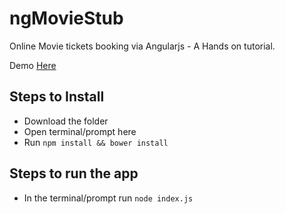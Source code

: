 ngMovieStub
===========

Online Movie tickets booking via Angularjs - A Hands on tutorial.

Demo [Here](http://moviestub.cloudno.de/)

Steps to Install
----------------

* Download the folder
* Open terminal/prompt here
* Run `npm install && bower install`

Steps to run the app
---------------------

* In the terminal/prompt run `node index.js`